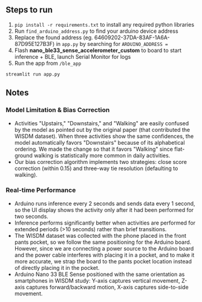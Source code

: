 ## Steps to run

1. ```pip install -r requirements.txt``` to install any required python libraries
2. Run ```find_arduino_address.py``` to find your arduino device address
3. Replace the found address (eg. 64609202-37DA-83AF-1A6A-87D95E127B3F) in ```app.py``` by searching for ```ARDUINO_ADDRESS = ```
4. Flash **nano_ble33_sense_accelerometer_custom** to board to start inference + BLE, launch Serial Monitor for logs
5. Run the app from ```/ble_app```
```
streamlit run app.py
```


## Notes

### Model Limitation & Bias Correction
- Activities "Upstairs," "Downstairs," and "Walking" are easily confused by the model as pointed out by the original paper (that contributed the WISDM dataset). When three activities show the same confidences, the model automatically favors "Downstairs" because of its alphabetical ordering. We made the change so that it favors "Walking" since flat-ground walking is statistically more common in daily activities.
- Our bias correction algorithm implements two strategies: close score correction (within 0.15) and three-way tie resolution (defaulting to walking).

### Real-time Performance
- Arduino runs inference every 2 seconds and sends data every 1 second, so the UI display shows the activity only after it had been performed for two seconds.
- Inference performs significantly better when activities are performed for extended periods (>10 seconds) rather than brief transitions.
- The WISDM dataset was collected with the phone placed in the front pants pocket, so we follow the same positioning for the Arduino board. However, since we are connecting a power source to the Arduino board and the power cable interferes with placing it in a pocket, and to make it more accurate, we strap the board to the pants pocket location instead of directly placing it in the pocket.
- Arduino Nano 33 BLE Sense positioned with the same orientation as smartphones in WISDM study: Y-axis captures vertical movement, Z-axis captures forward/backward motion, X-axis captures side-to-side movement.
